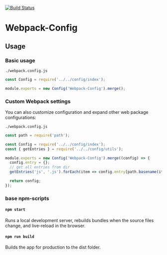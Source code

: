 [![Build Status](https://travis-ci.org/nameless19922/webpack-config.svg?branch=master)](https://travis-ci.org/nameless19922/webpack-config)

# Webpack-Config

## Usage

### Basic usage

`./webpack.config.js`
```js
const Config = require('../../config/index');

module.exports = new Config('Webpack-Config').merge();
```

### Custom Webpack settings
You can also customize configuration and expand other web package configurations:

`./webpack.config.js`
```js
const path = require('path');

const Config = require('../../config/index');
const { getEntries } = require('../../config/utils');

module.exports = new Config('Webpack-Config').merge((config) => {
  config.entry = {};
  // get all entries from dir
  getEntries('js', '.js').forEach(item => config.entry[path.basename(item, path.extname(item))] = item);

  return config;
});
```

### base npm-scripts

#### `npm start`
Runs a local development server, rebuilds bundles when the source files change, and live-reload in the browser.

#### `npm run build`
Builds the app for production to the dist folder.
